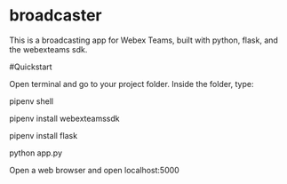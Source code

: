 # broadcaster
This is a broadcasting app for Webex Teams, built with python, flask, and the webexteams sdk.

#Quickstart

Open terminal and go to your project folder. Inside the folder, type: 

pipenv shell

pipenv install webexteamssdk

pipenv install flask

python app.py

Open a web browser and open localhost:5000

